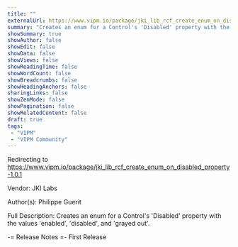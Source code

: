 ```yaml
---
title: ""
externalUrl: https://www.vipm.io/package/jki_lib_rcf_create_enum_on_disabled_property-1.0.1
summary: "Creates an enum for a Control's 'Disabled' property with the values 'enabled', 'disabled', and 'grayed out'."
showSummary: true
showAuthor: false
showEdit: false
showData: false
showViews: false
showReadingTime: false
showWordCount: false
showBreadcrumbs: false
showHeadingAnchors: false
sharingLinks: false
showZenMode: false
showPagination: false
showRelatedContent: false
draft: true
tags:
 - "VIPM"
 - "VIPM Community"
---
```


Redirecting to https://www.vipm.io/package/jki_lib_rcf_create_enum_on_disabled_property-1.0.1

Vendor: JKI Labs

Author(s): Philippe Guerit
 
Full Description:
Creates an enum for a Control's 'Disabled' property with the values 'enabled', 'disabled', and 'grayed out'.


-= Release Notes =-
First Release